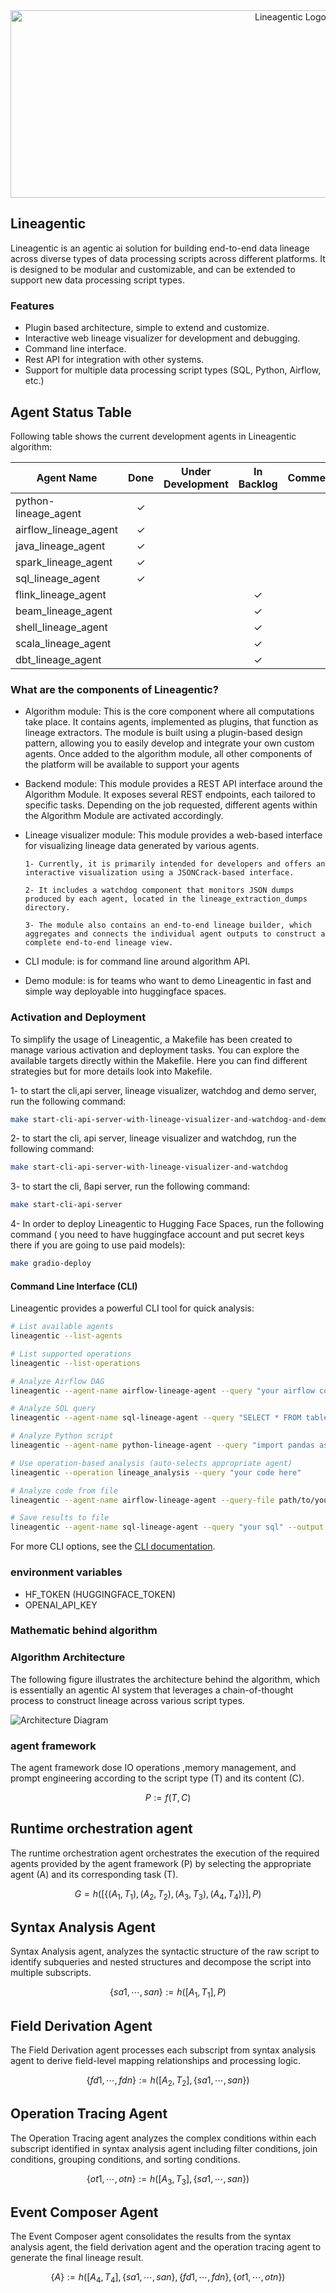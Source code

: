 
<div align="center">
  <img src="images/logo2.svg" alt="Lineagentic Logo" width="880" height="300">
</div>

## Lineagentic

Lineagentic is an agentic ai solution for building end-to-end data lineage across diverse types of data processing scripts across different platforms. It is designed to be modular and customizable, and can be extended to support new data processing script types.

### Features

- Plugin based architecture, simple to extend and customize.
- Interactive web lineage visualizer for development and debugging.
- Command line interface.
- Rest API for integration with other systems.
- Support for multiple data processing script types (SQL, Python, Airflow, etc.)

## Agent Status Table

Following table shows the current development agents in Lineagentic algorithm:


| **Agent Name**       | **Done** | **Under Development** | **In Backlog** | **Comment**                          |
|----------------------|:--------:|:----------------------:|:--------------:|--------------------------------------|
| python-lineage_agent    | ✓        |                        |                |       |
| airflow_lineage_agent       |    ✓        |                      |                |             |
| java_lineage_agent      |       ✓     |                        |              |           |
| spark_lineage_agent        |  ✓          |                       |                |       |
| sql_lineage_agent      | ✓        |                        |                |            |
| flink_lineage_agent         |          |                        | ✓              |            |
| beam_lineage_agent         |          |                        | ✓              |            |
| shell_lineage_agent         |          |                        | ✓              |            |
| scala_lineage_agent         |          |                        | ✓              |            |
| dbt_lineage_agent         |          |                        | ✓              |            |


### What are the components of Lineagentic?

- Algorithm module: This is the core component where all computations take place. It contains agents, implemented as plugins, that function as lineage extractors. The module is built using a plugin-based design pattern, allowing you to easily develop and integrate your own custom agents. Once added to the algorithm module, all other components of the platform will be available to support your agents

- Backend module: This module provides a REST API interface around the Algorithm Module. It exposes several REST endpoints, each tailored to specific tasks. Depending on the job requested, different agents within the Algorithm Module are activated accordingly.

- Lineage visualizer module: 
    This module provides a web-based interface for visualizing lineage data generated by various agents.

      1- Currently, it is primarily intended for developers and offers an interactive visualization using a JSONCrack-based interface.

      2- It includes a watchdog component that monitors JSON dumps produced by each agent, located in the lineage_extraction_dumps directory.

      3- The module also contains an end-to-end lineage builder, which aggregates and connects the individual agent outputs to construct a complete end-to-end lineage view.

- CLI module: is for command line around algorithm API.

- Demo module: is for teams who want to demo Lineagentic in fast and simple way deployable into huggingface spaces.


### Activation and Deployment

To simplify the usage of Lineagentic, a Makefile has been created to manage various activation and deployment tasks. You can explore the available targets directly within the Makefile. Here you can find different strategies but for more details look into Makefile.

1- to start the cli,api server, lineage visualizer, watchdog and demo server, run the following command:

```bash
make start-cli-api-server-with-lineage-visualizer-and-watchdog-and-demo-server
```
2- to start the cli, api server, lineage visualizer and watchdog, run the following command:

```bash
make start-cli-api-server-with-lineage-visualizer-and-watchdog
```
3- to start the cli, ßapi server, run the following command:

```bash
make start-cli-api-server
```

4- In order to deploy Lineagentic to Hugging Face Spaces, run the following command ( you need to have huggingface account and put secret keys there if you are going to use paid models):

```bash
make gradio-deploy
```

#### Command Line Interface (CLI)

Lineagentic provides a powerful CLI tool for quick analysis:

```bash
# List available agents
lineagentic --list-agents

# List supported operations
lineagentic --list-operations

# Analyze Airflow DAG
lineagentic --agent-name airflow-lineage-agent --query "your airflow code here"

# Analyze SQL query
lineagentic --agent-name sql-lineage-agent --query "SELECT * FROM table"

# Analyze Python script
lineagentic --agent-name python-lineage-agent --query "import pandas as pd; df = pd.read_csv('file.csv')"

# Use operation-based analysis (auto-selects appropriate agent)
lineagentic --operation lineage_analysis --query "your code here"

# Analyze code from file
lineagentic --agent-name airflow-lineage-agent --query-file path/to/your/script.py

# Save results to file
lineagentic --agent-name sql-lineage-agent --query "your sql" --output results.json --pretty
```

For more CLI options, see the [CLI documentation](cli/README.md).


### environment variables

- HF_TOKEN   (HUGGINGFACE_TOKEN)
- OPENAI_API_KEY


### Mathematic behind algorithm 


### Algorithm Architecture

The following figure illustrates the architecture behind the algorithm, which is essentially an agentic AI system that leverages a chain-of-thought process to construct lineage across various script types.

![Architecture Diagram](images/architecture.png)

### agent framework 
The agent framework dose IO operations ,memory management, and prompt engineering according to the script type (T) and its content (C).

$$
P := f(T, C)
$$

## Runtime orchestration agent

The runtime orchestration agent orchestrates the execution of the required agents provided by the agent framework (P) by selecting the appropriate agent (A) and its corresponding task (T).

$$
G=h([\{(A_1, T_1), (A_2, T_2), (A_3, T_3), (A_4, T_4)\}],P)
$$

## Syntax Analysis Agent

Syntax Analysis agent, analyzes the syntactic structure of the raw script to identify subqueries and nested structures and decompose the script into multiple subscripts.

$$
\{sa1,⋯,san\}:=h([A_1,T_1],P)
$$

## Field Derivation Agent
The Field Derivation agent processes each subscript from syntax analysis agent to derive field-level mapping relationships and processing logic. 

$$
\{fd1,⋯,fdn\}:=h([A_2,T_2],\{sa1,⋯,san\})
$$

## Operation Tracing Agent
The Operation Tracing agent analyzes the complex conditions within each subscript identified in syntax analysis agent including filter conditions, join conditions, grouping conditions, and sorting conditions.

$$
\{ot1,⋯,otn\}:=h([A_3,T_3],\{sa1,⋯,san\})
$$

## Event Composer Agent
The Event Composer agent consolidates the results from the syntax analysis agent, the field derivation agent and the operation tracing agent to generate the final lineage result.

$$
\{A\}:=h([A_4,T_4],\{sa1,⋯,san\},\{fd1,⋯,fdn\},\{ot1,⋯,otn\})
$$


